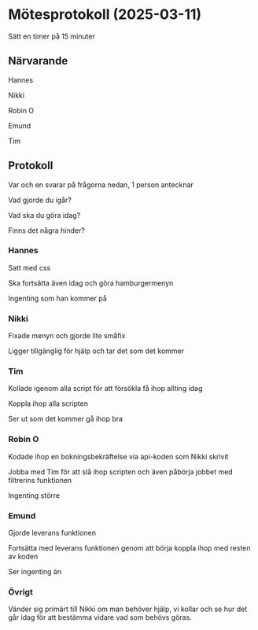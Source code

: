 # Mötesprotokoll (2025-03-11)
Sätt en timer på 15 minuter

## Närvarande
Hannes

Nikki

Robin O

Emund

Tim

## Protokoll
Var och en svarar på frågorna nedan, 1 person antecknar

Vad gjorde du igår?

Vad ska du göra idag?

Finns det några hinder?

### Hannes
Satt med css

Ska fortsätta även idag och göra hamburgermenyn

Ingenting som han kommer på
  
### Nikki
Fixade menyn och gjorde lite småfix

Ligger tillgänglig för hjälp och tar det som det kommer

### Tim
Kollade igenom alla script för att försökla få ihop allting idag

Koppla ihop alla scripten

Ser ut som det kommer gå ihop bra

### Robin O
Kodade ihop en bokningsbekräftelse via api-koden som Nikki skrivit

Jobba med Tim för att slå ihop scripten och även påbörja jobbet med filtrerins funktionen

Ingenting större

### Emund
Gjorde leverans funktionen

Fortsätta med leverans funktionen genom att börja koppla ihop med resten av koden

Ser ingenting än
  
### Övrigt
Vänder sig primärt till Nikki om man behöver hjälp, vi kollar och se hur det går idag för att bestämma vidare vad som behövs göras.
